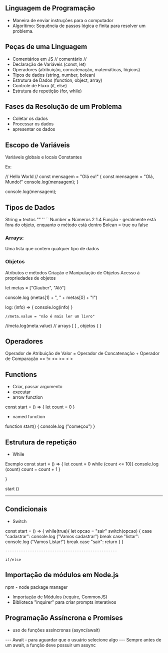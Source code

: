 ## Linguagem de Programação

- Maneira de enviar instruções para o computador
- Algorítimo: Sequência de passos lógica e finita para resolver um problema.

## Peças de uma Linguagem

- Comentários em JS // comentário //
- Declaração de Variáveis (const, let)
- Operadores (atribuição, concatenação, matemáticas, lógicos) 
- Tipos de dados (string, number, bolean)
- Estrutura de Dados (function, object, array)
- Controle de Fluxo (if, else)
- Estrutura de repetição (for, while)

## Fases da Resolução de um Problema

- Coletar os dados
- Processar os dados
- apresentar os dados

## Escopo de Variáveis

Variáveis globais e locais
Constantes

Ex:

// Hello World //
const mensagem = "Olá eu!"
{
    const mensagem = "Olá, Mundo!"
    console.log(mensagem);
}

console.log(mensagem);
## Tipos de Dados

String = textos "" '' ``
Number = Números 2 1.4
Função - geralmente está fora do objeto, enquanto o método está dentro
Bolean = true ou false

### Arrays:

Uma lista que contem qualquer tipo de dados

### Objetos

Atributos e métodos
Criação e Manipulação de Objetos
Acesso à propriedades de objetos

let metas = ["Glauber", "Alô"]

console.log (metas[1] + ", " + metas[0] + "!")

log: (info) => {
        console.log(info)
    }

    //meta.value = "não é mais ler um livro"

//meta.log(meta.value)
// arrays [ ] , objetos { }



## Operadores
Operador de Atribuição de Valor =
Operador de Concatenação +
Operador de Comparação == != <= >= < >


## Functions
- Criar, passar argumento
- executar
- arrow function

const start = () => {
    let count = 0
}

- named function

function start() {
    console.log ("começou")
}
## Estrutura de repetição

- While

Exemplo
const start = () => {
    let count = 0
    while (count <= 10){
        console.log (count)
        count = count + 1
    }
    
}

start ()

----------------------------------------------------
## Condicionais

- Switch

const start = () => {
    while(true){
        let opcao = "sair"
        switch(opcao) {
            case "cadastrar":
                console.log ("Vamos cadastrar")
                break
            case "listar":
                console.log ("Vamos Listar!")
                break
            case "sair":
                return
        }
    }

    --------------------------------------------------

    if/else

## Importação de módulos em Node.js
npm - node package manager

- Importação de Módulos (require, CommonJS)
- Biblioteca "inquirer" para criar prompts interativos

## Programação Assíncrona e Promises

- uso de funções assíncronas (async/await)

--- Await - para aguardar que o usuário selecione algo
    --- Sempre antes de um await, a função deve possuir um assync









